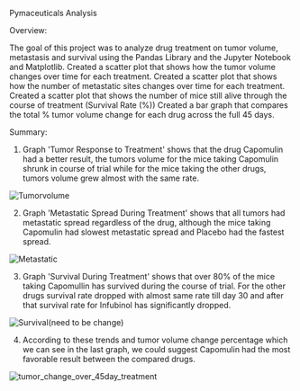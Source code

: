 
Pymaceuticals Analysis

Overview:

The goal of this project was to analyze drug treatment on tumor volume, metastasis and survival using the Pandas Library and the Jupyter Notebook and Matplotlib.
Created a scatter plot that shows how the tumor volume changes over time for each treatment.
Created a scatter plot that shows how the number of metastatic sites changes over time for each treatment.
Created a scatter plot that shows the number of mice still alive through the course of treatment (Survival Rate (%))
Created a bar graph that compares the total % tumor volume change for each drug across the full 45 days.

Summary:

1. Graph 'Tumor Response to Treatment' shows that the drug Capomulin had a better result, the tumors volume for the mice taking Capomulin shrunk in course of trial while for the mice taking the other drugs, tumors volume grew almost with the same rate.

![Tumorvolume](https://user-images.githubusercontent.com/50187921/69074872-d695cb00-09f5-11ea-9360-eac2bfd0fba9.png)



2. Graph 'Metastatic Spread During Treatment' shows that all tumors had metastatic spread regardless of the drug, although the mice taking Capomulin had slowest metastatic spread and Placebo had the fastest spread.

![Metastatic](https://user-images.githubusercontent.com/50187921/69075765-a7805900-09f7-11ea-9660-91e8b873cab7.png)

3. Graph 'Survival During Treatment' shows that over 80% of the mice taking Capomullin has survived during the course of trial. For the other drugs survival rate dropped with almost same rate till day 30 and after that survival rate for Infubinol has significantly dropped.

![Survival](https://user-images.githubusercontent.com/50187921/69075911-f75f2000-09f7-11ea-8df9-9e20eb48c379.png)(need to be change)

4. According to these trends and tumor volume change percentage which we can see in the last graph, we could suggest Capomulin had the most favorable result between the compared drugs.

![tumor_change_over_45day_treatment](https://user-images.githubusercontent.com/50187921/69076074-4b6a0480-09f8-11ea-9dbf-82ec6a2e2dc6.png)


